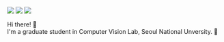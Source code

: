 <p>
  <a href="http://mjmjeong.github.io" target="_blank"><img src="https://img.shields.io/badge/Homepage-DD0B78?style=flat-square&logo=GitHub%20Sponsors&logoColor=white"/></a>
    <a href="https://scholar.google.co.kr/citations?user=oivYtGEAAAAJ&hl=en/" target="_blank"><img src="https://img.shields.io/badge/scholar-4285F4?style=flat-square&logo=Google Scholar&logoColor=white"/></a>
  <a href="mailto:mijeong.kim@snu.ac.kr" target="_blank"><img src="https://img.shields.io/badge/mijeong.kim@snu.ac.kr-EA4335?style=flat-square&logo=Gmail&logoColor=white"/></a>

</p>

<p>
   Hi there! 👋&nbsp;<br/>
  I'm a graduate student in Computer Vision Lab, Seoul National Unversity. 🚀<br/>
</p>

<!--
**mjmjeong/mjmjeong** is a ✨ _special_ ✨ repository because its `README.md` (this file) appears on your GitHub profile.

Here are some ideas to get you started:

- 🔭 I’m currently working on ...
- 🌱 I’m currently learning ...
- 👯 I’m looking to collaborate on ...
- 🤔 I’m looking for help with ...
- 💬 Ask me about ...
- 📫 How to reach me: ...
- 😄 Pronouns: ...
- ⚡ Fun fact: ...
-->
